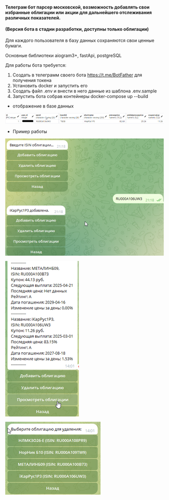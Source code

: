 #### Телеграм бот парсер московской, возможность добавлять свои избранные облигации или акции для дальнейшего отслеживания различных показателей.
#### (Версия бота в стадии разработки, доступны только облигации)
Для каждого пользователя в базу данных сохраняются свои ценные бумаги.

Основные библиотеки aiogram3+, fastApi, postgreSQL

Для работы бота требуется:

1. Создать в телеграмм своего бота https://t.me/BotFather для получения токена
2. Установить docker и запустить его
3. Создать файл .env и внести в него данные из шаблона .env.sample
4. Запустить бота собрав контейнеры docker-compose up --build

- отображение в базе данных

![img.png](png/bd.png)
- Пример работы

![img_2.png](png/add_bond.png)

![img.png](png/show.png)

![img.png](png/delete.png)